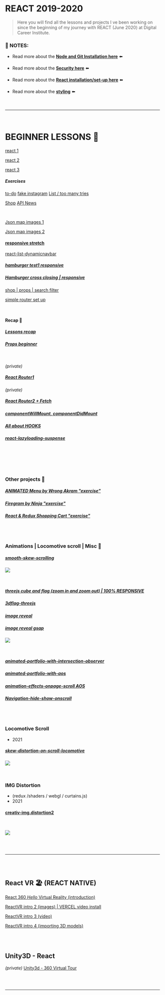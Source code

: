 # REACT 2019-2020

> Here you will find all the lessons and projects I ve been working on since the beginning of my journey with REACT (June 2020) at Digital Career Institute.

### 🍯 NOTES:

- Read more about the [**Node and Git Installation here**](./src/NODE_GIT_INSTALLATION.md) ⬅️

- Read more about the [**Security here**](./src/security.md) ⬅️

- Read more about the [**React installation/set-up here**](./src/INSTALLATION_REACT.md) ⬅️

- Read more about the [**styling**](./src/STYLING_TOOLS.md) ⬅️

<br>
 
<hr>
<br>

# BEGINNER LESSONS 🐻

[react 1](https://github.com/nadiamariduena/react-1)

[react 2](https://github.com/nadiamariduena/react-3day/tree/master/src)

[react 3](https://github.com/nadiamariduena/todo-react4)

##### Exercises

[to-do](https://github.com/nadiamariduena/todo-react)
[fake instagram](https://github.com/nadiamariduena/portfolio-insta)
[List / too many tries](https://github.com/nadiamariduena/react-list-dynamicnavbar)

[Shop](https://github.com/nadiamariduena/fluxushome-shop)
[API News](https://github.com/nadiamariduena/react-news-api)

<br>

[Json map images 1](https://github.com/nadiamariduena/react-json-version1)

[Json map images 2](https://github.com/nadiamariduena/react-json-version2)

#### [responsive stretch](https://github.com/nadiamariduena/react-responsive-2)

[react-list-dynamicnavbar](https://github.com/nadiamariduena/react-list-dynamicnavbar)

##### [hamburger test1 responsive](https://github.com/nadiamariduena/react-responsive1)

##### [Hamburger cross closing | responsive](https://github.com/nadiamariduena/react-responsive1)

[shop | props | search filter](https://nadiamariduena.github.io/react-router-intro-dci/)

[simple router set up](https://github.com/nadiamariduena/react-router-simple-layout)

<br>

#### Recap 🌟

##### [Lessons recap](https://github.com/nadiamariduena/react-recapitulation)

##### [Props beginner](https://github.com/nadiamariduena/react-props-video)

<br>

_(private)_

##### [React Router1 ](https://github.com/nadiamariduena/react-router-introduction)

_(private)_

##### [React Router2 + Fetch ](https://github.com/nadiamariduena/react-router2-fetch)

##### [componentWillMount, componentDidMount ](https://github.com/nadiamariduena/component-did-and-will-mount)

##### [All about HOOKS](https://github.com/nadiamariduena/react-hooks-recap)

##### [react-lazyloading-suspense ](https://github.com/nadiamariduena/react-lazyloading-suspense)

<br>

<br>
<br>
<br>

### Other projects 🌟

##### [ANIMATED Menu by Wrong Akram "exercise" ](https://github.com/nadiamariduena/-anim-menu-react1)

##### [Firegram by Ninja "exercise"](https://github.com/nadiamariduena/Firegram)

##### [React & Redux Shopping Cart "exercise" ](https://github.com/nadiamariduena/first-redux-shopping-cart)

<br>
<br>

### Animations | Locomotive scroll | Misc 🌟

##### [smooth-skew-scrolling](https://github.com/nadiamariduena/react-smooth-skew-scrolling)

[<img src="./src/img/smooth_scrolling.gif"/>]()

<br>

##### [threejs cube and flag (zoom in and zoom out) | 100% RESPONSIVE](https://github.com/nadiamariduena/three-js/tree/master/three_responsive_scenes)

##### [3dflag-threejs](https://github.com/nadiamariduena/3dflag-threejs-react)

##### [image reveal](https://github.com/nadiamariduena/react-imgreveal-mini-portfolio1)

##### [image reveal gsap](https://github.com/nadiamariduena/react-img-reveal1-gsap)

[<img src="./src/img/scroll_reveal.gif"/>]()

<br>

##### [animated-portfolio-with-intersection-observer](https://github.com/nadiamariduena/animated-portfolio-with-intersection-observer)

##### [animated-portfolio-with-aos](https://github.com/nadiamariduena/animated-portfolio-with-aos)

##### [animation-effects-onpage-scroll AOS](https://github.com/nadiamariduena/animation-effects-onpage-scroll)

##### [Navigation-hide-show-onscroll](https://github.com/nadiamariduena/react-hide-show-onscroll)

<br>
<br>

### Locomotive Scroll

- 2021

##### [skew-distortion-on-scroll-locomotive](https://github.com/nadiamariduena/skew-distortion-on-scroll-locomotive)

[<img src="./src/img/locomotive_skew2_negative_direction.gif"/>]()

<br>

### IMG Distortion

- (redux /shaders / webgl / curtains.js)
- 2021

#### [creativ-img.distortion2](https://github.com/nadiamariduena/creativ-img.distortion2)

<br>

[<img src="./src/img/img_animation_shaders.gif"/>]()

<br>
<br>
<hr>
<br>
<br>

## React VR 🏖️ (REACT NATIVE)

[React 360 _Hello_ Virtual Reality (introduction)](https://github.com/nadiamariduena/react-vr-intro1)

[ReactVR intro 2 (images) | VERCEL video install ](https://github.com/nadiamariduena/react-vr-intro2-images)

[ReactVR intro 3 (video)](https://github.com/nadiamariduena/react-vr-intro3-video)

[ReactVR intro 4 (importing 3D models)](https://github.com/nadiamariduena/react-vr-intro4-3dModels)

<br>
<br>

## Unity3D - React

_(private)_
[Unity3d - 360 Virtual Tour](https://github.com/nadiamariduena/unity3d-virtual-tour1)

<br>
<br>
<hr>
<br>
<br>
